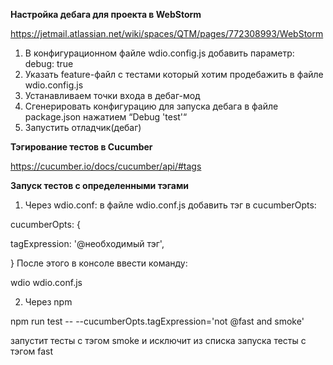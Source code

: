 **Настройка дебага для проекта в WebStorm**

https://jetmail.atlassian.net/wiki/spaces/QTM/pages/772308993/WebStorm

1. В конфигурационном файле wdio.config.js добавить параметр:
debug: true
2. Указать feature-файл с тестами который хотим продебажить в файле wdio.config.js
3. Устанавливаем точки входа в дебаг-мод
4. Сгенерировать конфигурацию для запуска дебага в файле package.json нажатием “Debug 'test'“
5. Запустить отладчик(дебаг) 


**Тэгирование тестов в Cucumber**

https://cucumber.io/docs/cucumber/api/#tags


**Запуск тестов с определенными тэгами**

1. Через wdio.conf:
в файле wdio.conf.js добавить тэг в cucumberOpts:

cucumberOpts: {

tagExpression: '@необходимый тэг', 

}
После этого в консоле ввести команду: 

wdio wdio.conf.js
 
2. Через npm

npm run test -- --cucumberOpts.tagExpression='not @fast and smoke'

запустит тесты с тэгом smoke и исключит из списка запуска тесты с тэгом fast